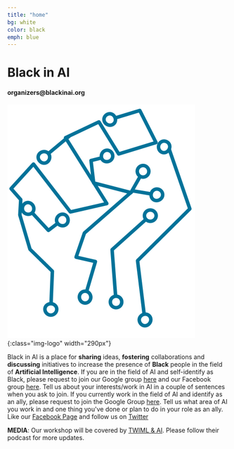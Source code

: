 ```yaml
---
title: "home"
bg: white
color: black
emph: blue
---
```


# Black in AI 

#### __organizers@blackinai.org__

![Black-in-ai](img/blackinai.png){:class="img-logo" width="290px"}


Black in AI is a place for __sharing__ ideas, __fostering__ collaborations and __discussing__ initiatives to increase the presence of __Black__ people in the field of __Artificial Intelligence__. 
If you are in the field of AI and self-identify as Black, please request to join our Google group [here](https://groups.google.com/forum/#!forum/black-in-ai) and our Facebook group [here](https://www.facebook.com/groups/250631148730672/?ref=bookmarks). Tell us about your interests/work in AI in a couple of sentences when you ask to join. 
If you currently work in the field of AI and identify as an ally, please request to join the Google Group [here](https://groups.google.com/forum/#!forum/black-in-ai). Tell us what area of AI you work in and one thing you've done or plan to do in your role as an ally.
Like our [Facebook Page](https://www.facebook.com/blackinai/) and follow us on [Twitter](https://twitter.com/black_in_ai)


__MEDIA__: Our workshop will be covered by [TWIML & AI](https://twimlai.com/). Please follow their podcast for more updates.
